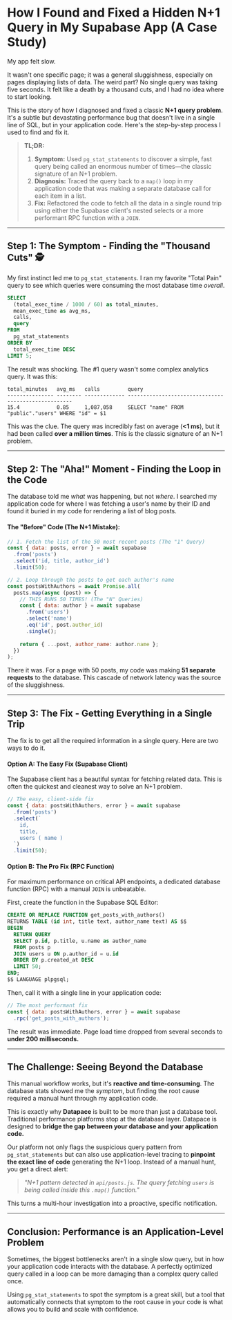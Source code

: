 # How I Found and Fixed a Hidden N+1 Query in My Supabase App (A Case Study)

My app felt slow.

It wasn't one specific page; it was a general sluggishness, especially on pages displaying lists of data. The weird part? No single query was taking five seconds. It felt like a death by a thousand cuts, and I had no idea where to start looking.

This is the story of how I diagnosed and fixed a classic **N+1 query problem**. It's a subtle but devastating performance bug that doesn't live in a single line of SQL, but in your application code. Here's the step-by-step process I used to find and fix it.

> **TL;DR:**
>
> 1.  **Symptom:** Used `pg_stat_statements` to discover a simple, fast query being called an enormous number of times—the classic signature of an N+1 problem.
> 2.  **Diagnosis:** Traced the query back to a `map()` loop in my application code that was making a separate database call for each item in a list.
> 3.  **Fix:** Refactored the code to fetch all the data in a single round trip using either the Supabase client's nested selects or a more performant RPC function with a `JOIN`.

-----

## Step 1: The Symptom - Finding the "Thousand Cuts" 🕵️

My first instinct led me to `pg_stat_statements`. I ran my favorite "Total Pain" query to see which queries were consuming the most database time *overall*.

```sql
SELECT
  (total_exec_time / 1000 / 60) as total_minutes,
  mean_exec_time as avg_ms,
  calls,
  query
FROM
  pg_stat_statements
ORDER BY
  total_exec_time DESC
LIMIT 5;
```

The result was shocking. The \#1 query wasn't some complex analytics query. It was this:

```text
total_minutes   avg_ms   calls         query
--------------- -------- ------------- ----------------------------------------------------
15.4            0.85     1,087,058     SELECT "name" FROM "public"."users" WHERE "id" = $1
```

This was the clue. The query was incredibly fast on average (**\<1 ms**), but it had been called **over a million times**. This is the classic signature of an N+1 problem.

-----

## Step 2: The "Aha\!" Moment - Finding the Loop in the Code

The database told me *what* was happening, but not *where*. I searched my application code for where I was fetching a user's name by their ID and found it buried in my code for rendering a list of blog posts.

#### The "Before" Code (The N+1 Mistake):

```javascript
// 1. Fetch the list of the 50 most recent posts (The "1" Query)
const { data: posts, error } = await supabase
  .from('posts')
  .select('id, title, author_id')
  .limit(50);

// 2. Loop through the posts to get each author's name
const postsWithAuthors = await Promise.all(
  posts.map(async (post) => {
    // THIS RUNS 50 TIMES! (The "N" Queries)
    const { data: author } = await supabase
      .from('users')
      .select('name')
      .eq('id', post.author_id)
      .single();
    
    return { ...post, author_name: author.name };
  })
);
```

There it was. For a page with 50 posts, my code was making **51 separate requests** to the database. This cascade of network latency was the source of the sluggishness.

-----

## Step 3: The Fix - Getting Everything in a Single Trip

The fix is to get all the required information in a single query. Here are two ways to do it.

#### Option A: The Easy Fix (Supabase Client)

The Supabase client has a beautiful syntax for fetching related data. This is often the quickest and cleanest way to solve an N+1 problem.

```javascript
// The easy, client-side fix
const { data: postsWithAuthors, error } = await supabase
  .from('posts')
  .select(`
    id,
    title,
    users ( name )
  `)
  .limit(50);
```

#### Option B: The Pro Fix (RPC Function)

For maximum performance on critical API endpoints, a dedicated database function (RPC) with a manual `JOIN` is unbeatable.

First, create the function in the Supabase SQL Editor:

```sql
CREATE OR REPLACE FUNCTION get_posts_with_authors()
RETURNS TABLE (id int, title text, author_name text) AS $$
BEGIN
  RETURN QUERY
  SELECT p.id, p.title, u.name as author_name
  FROM posts p
  JOIN users u ON p.author_id = u.id
  ORDER BY p.created_at DESC
  LIMIT 50;
END;
$$ LANGUAGE plpgsql;
```

Then, call it with a single line in your application code:

```javascript
// The most performant fix
const { data: postsWithAuthors, error } = await supabase
  .rpc('get_posts_with_authors');
```

The result was immediate. Page load time dropped from several seconds to **under 200 milliseconds.**

-----

## The Challenge: Seeing Beyond the Database

This manual workflow works, but it's **reactive and time-consuming**. The database stats showed me the *symptom*, but finding the root cause required a manual hunt through my application code.

This is exactly why **Datapace** is built to be more than just a database tool. Traditional performance platforms stop at the database layer. Datapace is designed to **bridge the gap between your database and your application code.**

Our platform not only flags the suspicious query pattern from `pg_stat_statements` but can also use application-level tracing to **pinpoint the exact line of code** generating the N+1 loop. Instead of a manual hunt, you get a direct alert:

> *"N+1 pattern detected in `api/posts.js`. The query fetching `users` is being called inside this `.map()` function."*

This turns a multi-hour investigation into a proactive, specific notification.

-----

## Conclusion: Performance is an Application-Level Problem

Sometimes, the biggest bottlenecks aren't in a single slow query, but in how your application code interacts with the database. A perfectly optimized query called in a loop can be more damaging than a complex query called once.

Using `pg_stat_statements` to spot the symptom is a great skill, but a tool that automatically connects that symptom to the root cause in your code is what allows you to build and scale with confidence.